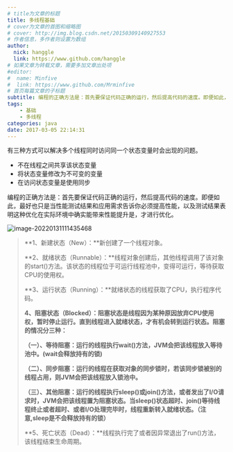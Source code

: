 ```yaml
---
# title为文章的标题
title: 多线程基础
# cover为文章的首图和缩略图
# cover: http://img.blog.csdn.net/20150309140927553
# 作者信息，多作者则设置为数组
author: 
  nick: hanggle
  link: https://www.github.com/hanggle
# 如果文章为转载文章，需要多加文章出处项
#editor:
#  name: Minfive
#  link: https://www.github.com/Mrminfive
# 首页每篇文章的子标题
subtitle: 编程的正确方法是：首先要保证代码正确的运行，然后提高代码的速度。即便如此，最好也只是当性能测试结果和应用需求告诉你必须提高性能，以及测试结果表明这种优化在实际环境中确实能带来性能提升是，才进行优化。
tags: 
    - 基础
    - 多线程
categories: java
date: 2017-03-05 22:14:31
---
```


有三种方式可以解决多个线程同时访问同一个状态变量时会出现的问题。

* 不在线程之间共享该状态变量
* 将状态变量修改为不可变的变量
* 在访问状态变量是使用同步

编程的正确方法是：首先要保证代码正确的运行，然后提高代码的速度。即便如此，最好也只是当性能测试结果和应用需求告诉你必须提高性能，以及测试结果表明这种优化在实际环境中确实能带来性能提升是，才进行优化。

![image-20220131111435468](https://hanggle-blog.oss-cn-hangzhou.aliyuncs.com/article/image-20220131111435468.png)

> **1、新建状态（New）：**新创建了一个线程对象。
>
> **2、就绪状态（Runnable）：**线程对象创建后，其他线程调用了该对象的start()方法。该状态的线程位于可运行线程池中，变得可运行，等待获取CPU的使用权。
>
> **3、运行状态（Running）：**就绪状态的线程获取了CPU，执行程序代码。
>
> **4、阻塞状态（Blocked）：阻塞状态是线程因为某种原因放弃CPU使用权，暂时停止运行。直到线程进入就绪状态，才有机会转到运行状态。阻塞的情况分三种：**
>
> **（一）、等待阻塞：运行的线程执行wait()方法，JVM会把该线程放入等待池中。(wait会释放持有的锁)**
>
> **（二）、同步阻塞：运行的线程在获取对象的同步锁时，若该同步锁被别的线程占用，则JVM会把该线程放入锁池中。**
>
> **（三）、其他阻塞：运行的线程执行sleep()或join()方法，或者发出了I/O请求时，JVM会把该线程置为阻塞状态。当sleep()状态超时、join()等待线程终止或者超时、或者I/O处理完毕时，线程重新转入就绪状态。（注意,sleep是不会释放持有的锁）**
>
> **5、死亡状态（Dead）：**线程执行完了或者因异常退出了run()方法，该线程结束生命周期。



